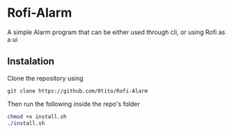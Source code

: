# Rofi-Alarm

A simple Alarm program that can be either used through cli, or using Rofi as a ui


## Instalation

Clone the repository using

```
git clone https://github.com/0tito/Rofi-Alarm
```

Then run the following inside the repo's folder

```Bash
chmod +x install.sh
./install.sh
```
